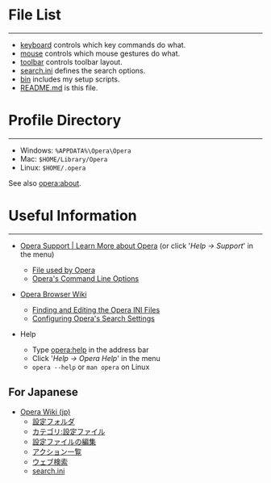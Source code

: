 # File List
* * *

- [keyboard](.opera/tree/master/keyboard) controls which key commands do what.
- [mouse](.opera/tree/master/mouse) controls which mouse gestures do what.
- [toolbar](.opera/tree/master/toolbar) controls toolbar layout.
- [search.ini](.opera/tree/master/search.ini) defines the search options.
- [bin](.opera/blob/master/bin) includes my setup scripts.
- [README.md](.opera/blob/master/README.md) is this file.


# Profile Directory
* * *

- Windows: `%APPDATA%\Opera\Opera`
- Mac: `$HOME/Library/Opera`
- Linux: `$HOME/.opera`

See also [opera:about](opera:about).


# Useful Information
* * *


- [Opera Support | Learn More about Opera](http://www.opera.com/support) (or click '_Help -> Support_' in the menu)
    - [File used by Opera](http://www.opera.com/docs/operafiles)
    - [Opera's Command Line Options](http://www.opera.com/docs/switches)

- [Opera Browser Wiki](http://operawiki.info)
    - [Finding and Editing the Opera INI Files](http://operawiki.info/EditingINIFiles)
    - [Configuring Opera's Search Settings](http://operawiki.info/SearchInOpera)


- Help
    - Type [opera:help](opera:help) in the address bar
    - Click '_Help -> Opera Help_' in the menu
    - `opera --help` or `man opera` on Linux


## For Japanese

- [Opera Wiki (jp)](http://ja.opera-wiki.com)
    - [設定フォルダ](http://ja.opera-wiki.com/設定フォルダ)
    - [カテゴリ:設定ファイル](http://ja.opera-wiki.com/カテゴリ:設定ファイル)
    - [設定ファイルの編集](http://ja.opera-wiki.com/設定ファイルの編集)
    - [アクション一覧](http://ja.opera-wiki.com/アクション一覧)
    - [ウェブ検索](http://ja.opera-wiki.com/ウェブ検索)
    - [search.ini](http://ja.opera-wiki.com/search.ini)
